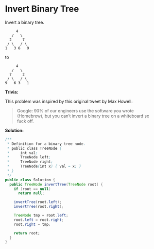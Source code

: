 # Invert Binary Tree

Invert a binary tree.
```
     4
   /   \
  2     7
 / \   / \
1   3 6   9
```
to
```
     4
   /   \
  7     2
 / \   / \
9   6 3   1
```
**Trivia:**

This problem was inspired by this original tweet by Max Howell:


> Google: 90% of our engineers use the software you wrote (Homebrew), but you can’t invert a binary tree on a whiteboard so fuck off.


**Solution:**
```java
/**
 * Definition for a binary tree node.
 * public class TreeNode {
 *     int val;
 *     TreeNode left;
 *     TreeNode right;
 *     TreeNode(int x) { val = x; }
 * }
 */
public class Solution {
  public TreeNode invertTree(TreeNode root) {
    if (root == null)
      return null;

    invertTree(root.left);
    invertTree(root.right);

    TreeNode tmp = root.left;
    root.left = root.right;
    root.right = tmp;

    return root;
  }
}
```